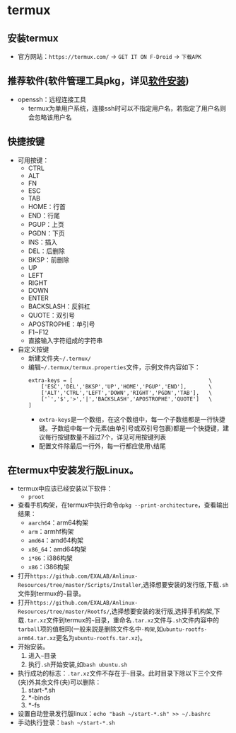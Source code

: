 # termux 

## 安装termux
* 官方网站：`https://termux.com/` -> `GET IT ON F-Droid` -> `下载APK`

## 推荐软件(软件管理工具pkg，详见[软件安装](index.html?title=/md/linux/软件安装与软件))
* openssh：远程连接工具
    * termux为单用户系统，连接ssh时可以不指定用户名，若指定了用户名则会忽略该用户名 

## 快捷按键
* 可用按键：
    * CTRL
    * ALT
    * FN
    * ESC
    * TAB
    * HOME：行首
    * END：行尾
    * PGUP：上页
    * PGDN：下页
    * INS：插入
    * DEL：后删除
    * BKSP：前删除
    * UP
    * LEFT
    * RIGHT
    * DOWN
    * ENTER
    * BACKSLASH：反斜杠
    * QUOTE：双引号
    * APOSTROPHE：单引号
    * F1~F12
    * 直接输入字符组成的字符串 
* 自定义按键
    * 新建文件夹`~/.termux/`
    * 编辑`~/.termux/termux.properties`文件，示例文件内容如下：
        ```
        extra-keys = [                                           \
            ['ESC','DEL','BKSP','UP','HOME','PGUP','END'],       \
            ['ALT','CTRL','LEFT','DOWN','RIGHT','PGDN','TAB'],   \
            ['`','$','>','|','BACKSLASH','APOSTROPHE','QUOTE']   \
        ]
        ```
        * `extra-keys`是一个数组，在这个数组中，每一个子数组都是一行快捷键。子数组中每一个元素(由单引号或双引号包裹)都是一个快捷键，建议每行按键数量不超过7个，详见可用按键列表
        * 配置文件除最后一行外，每一行都应使用`\`结尾

## 在termux中安装发行版Linux。
* termux中应该已经安装以下软件：
    * `proot`
* 查看手机构架，在termux中执行命令`dpkg --print-architecture`，查看输出结果：
    * `aarch64`：arm64构架
    * `arm`：armhf构架
    * `amd64`：amd64构架
    * `x86_64`：amd64构架
    * `i*86`：i386构架
    * `x86`：i386构架
* 打开`https://github.com/EXALAB/Anlinux-Resources/tree/master/Scripts/Installer`,选择想要安装的发行版,下载`.sh`文件到termux的`~`目录。
* 打开`https://github.com/EXALAB/Anlinux-Resources/tree/master/Rootfs/`,选择想要安装的发行版,选择手机构架,下载`.tar.xz`文件到termux的`~`目录，重命名`.tar.xz`文件与`.sh`文件内容中的`tarball`项的值相同(一般来説是删除文件名中`-构架`,如`ubuntu-rootfs-arm64.tar.xz`更名为`ubuntu-rootfs.tar.xz`)。
* 开始安装。
    1. 进入`~`目录
    1. 执行`.sh`开始安装,如`bash ubuntu.sh`
* 执行成功的标志：`.tar.xz`文件不存在于`~`目录。此时目录下除以下三个文件(夹)外其余文件(夹)可以删除：
    1. start-*.sh 
    1. *-binds
    1. *-fs
* 设置自动登录发行版linux：`echo "bash ~/start-*.sh" >> ~/.bashrc`
* 手动执行登录：`bash ~/start-*.sh`
